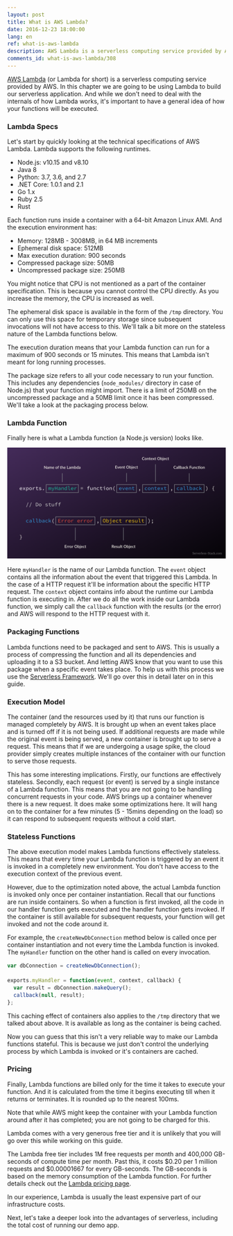 ```yaml
---
layout: post
title: What is AWS Lambda?
date: 2016-12-23 18:00:00
lang: en
ref: what-is-aws-lambda
description: AWS Lambda is a serverless computing service provided by Amazon Web Services. It runs pieces of code (called Lambda functions) in stateless containers that are brought up on demand to respond to events (such as HTTP requests). The containers are then turned off when the function has completed execution. Users are charged only for the time it takes to execute the function.
comments_id: what-is-aws-lambda/308
---
```


[AWS Lambda](https://aws.amazon.com/lambda/) (or Lambda for short) is a serverless computing service provided by AWS. In this chapter we are going to be using Lambda to build our serverless application. And while we don't need to deal with the internals of how Lambda works, it's important to have a general idea of how your functions will be executed.

### Lambda Specs

Let's start by quickly looking at the technical specifications of AWS Lambda. Lambda supports the following runtimes.

- Node.js: v10.15 and v8.10
- Java 8
- Python: 3.7, 3.6, and 2.7
- .NET Core: 1.0.1 and 2.1
- Go 1.x
- Ruby 2.5
- Rust

Each function runs inside a container with a 64-bit Amazon Linux AMI. And the execution environment has:

- Memory: 128MB - 3008MB, in 64 MB increments
- Ephemeral disk space: 512MB
- Max execution duration: 900 seconds
- Compressed package size: 50MB
- Uncompressed package size: 250MB

You might notice that CPU is not mentioned as a part of the container specification. This is because you cannot control the CPU directly. As you increase the memory, the CPU is increased as well.

The ephemeral disk space is available in the form of the `/tmp` directory. You can only use this space for temporary storage since subsequent invocations will not have access to this. We'll talk a bit more on the stateless nature of the Lambda functions below.

The execution duration means that your Lambda function can run for a maximum of 900 seconds or 15 minutes. This means that Lambda isn't meant for long running processes.

The package size refers to all your code necessary to run your function. This includes any dependencies (`node_modules/` directory in case of Node.js) that your function might import. There is a limit of 250MB on the uncompressed package and a 50MB limit once it has been compressed. We'll take a look at the packaging process below.

### Lambda Function

Finally here is what a Lambda function (a Node.js version) looks like.

![Anatomy of a Lambda Function image](/assets/anatomy-of-a-lambda-function.png)

Here `myHandler` is the name of our Lambda function. The `event` object contains all the information about the event that triggered this Lambda. In the case of a HTTP request it'll be information about the specific HTTP request. The `context` object contains info about the runtime our Lambda function is executing in. After we do all the work inside our Lambda function, we simply call the `callback` function with the results (or the error) and AWS will respond to the HTTP request with it. 

### Packaging Functions

Lambda functions need to be packaged and sent to AWS. This is usually a process of compressing the function and all its dependencies and uploading it to a S3 bucket. And letting AWS know that you want to use this package when a specific event takes place. To help us with this process we use the [Serverless Framework](https://serverless.com). We'll go over this in detail later on in this guide.

### Execution Model

The container (and the resources used by it) that runs our function is managed completely by AWS. It is brought up when an event takes place and is turned off if it is not being used. If additional requests are made while the original event is being served, a new container is brought up to serve a request. This means that if we are undergoing a usage spike, the cloud provider simply creates multiple instances of the container with our function to serve those requests.

This has some interesting implications. Firstly, our functions are effectively stateless. Secondly, each request (or event) is served by a single instance of a Lambda function. This means that you are not going to be handling concurrent requests in your code. AWS brings up a container whenever there is a new request. It does make some optimizations here. It will hang on to the container for a few minutes (5 - 15mins depending on the load) so it can respond to subsequent requests without a cold start.

### Stateless Functions

The above execution model makes Lambda functions effectively stateless. This means that every time your Lambda function is triggered by an event it is invoked in a completely new environment. You don't have access to the execution context of the previous event.

However, due to the optimization noted above, the actual Lambda function is invoked only once per container instantiation. Recall that our functions are run inside containers. So when a function is first invoked, all the code in our handler function gets executed and the handler function gets invoked. If the container is still available for subsequent requests, your function will get invoked and not the code around it.

For example, the `createNewDbConnection` method below is called once per container instantiation and not every time the Lambda function is invoked. The `myHandler` function on the other hand is called on every invocation.

``` javascript
var dbConnection = createNewDbConnection();

exports.myHandler = function(event, context, callback) {
  var result = dbConnection.makeQuery();
  callback(null, result);
};
```

This caching effect of containers also applies to the `/tmp` directory that we talked about above. It is available as long as the container is being cached.

Now you can guess that this isn't a very reliable way to make our Lambda functions stateful. This is because we just don't control the underlying process by which Lambda is invoked or it's containers are cached.

### Pricing

Finally, Lambda functions are billed only for the time it takes to execute your function. And it is calculated from the time it begins executing till when it returns or terminates. It is rounded up to the nearest 100ms.

Note that while AWS might keep the container with your Lambda function around after it has completed; you are not going to be charged for this.

Lambda comes with a very generous free tier and it is unlikely that you will go over this while working on this guide.

The Lambda free tier includes 1M free requests per month and 400,000 GB-seconds of compute time per month. Past this, it costs $0.20 per 1 million requests and $0.00001667 for every GB-seconds. The GB-seconds is based on the memory consumption of the Lambda function. For further details check out the [Lambda pricing page](https://aws.amazon.com/lambda/pricing/).

In our experience, Lambda is usually the least expensive part of our infrastructure costs.

Next, let's take a deeper look into the advantages of serverless, including the total cost of running our demo app.

